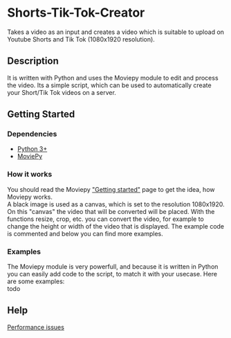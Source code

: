 # Shorts-Tik-Tok-Creator
Takes a video as an input and creates a video which is suitable to upload on Youtube Shorts and Tik Tok (1080x1920 resolution).

## Description

It is written with Python and uses the Moviepy module to edit and process the video. Its a simple script, which can be used to automatically create your Short/Tik Tok videos on a server.

## Getting Started

### Dependencies

* [Python 3+](https://www.python.org/downloads/)
* [MoviePy](https://zulko.github.io/moviepy/install.html)

### How it works

You should read the Moviepy ["Getting started"](https://zulko.github.io/moviepy/getting_started/getting_started.html) page to get the idea, how Moviepy works.  
A black image is used as a canvas, which is set to the resolution 1080x1920. On this "canvas" the video that will be converted will be placed. With the functions resize, crop, etc. you can convert the video, for example to change the height or width of the video that is displayed. The example code is commented and below you can find more examples.

### Examples
The Moviepy module is very powerfull, and because it is written in Python you can easily add code to the script, to match it with your usecase. Here are some examples:  
todo

## Help
[Performance issues](https://zulko.github.io/moviepy/getting_started/efficient_moviepy.html)
